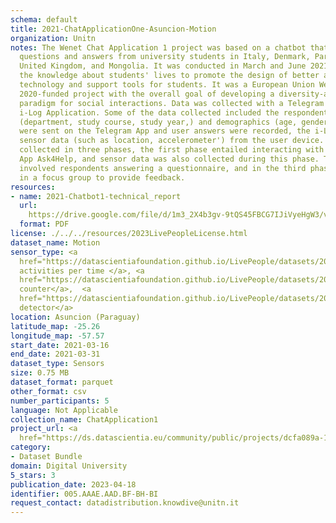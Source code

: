 ```yaml
---
schema: default
title: 2021-ChatApplicationOne-Asuncion-Motion
organization: Unitn
notes: The Wenet Chat Application 1 project was based on a chatbot that collected
  questions and answers from university students in Italy, Denmark, Paraguay, the
  United Kingdom, and Mongolia. It was conducted in March and June 2021 to improve
  the knowledge about students' lives to promote the design of better and more targeted
  technology and support tools for students. It was a European Union WeNet Horizon
  2020-funded project with the overall goal of developing a diversity-aware, machine-mediated
  paradigm for social interactions. Data was collected with a Telegram App and the
  i-Log Application. Some of the data collected included the respondent's career information
  (department, study course, study year,) and demographics (age, gender). Questions
  were sent on the Telegram App and user answers were recorded, the i-Log App recorded
  sensor data (such as location, accelerometer') from the user device. This data was
  collected in three phases, the first phase entailed interacting with the Telegram
  App Ask4Help, and sensor data was also collected during this phase. The second phase
  involved respondents answering a questionnaire, and in the third phase, they participated
  in a focus group to provide feedback.
resources:
- name: 2021-Chatbot1-technical_report
  url: 
    https://drive.google.com/file/d/1m3_2X4b3gv-9tQS45FBCG7IJiVyeHgW3/view?usp=sharing
  format: PDF
license: ./../../resources/2023LivePeopleLicense.html
dataset_name: Motion
sensor_type: <a 
  href="https://datascientiafoundation.github.io/LivePeople/datasets/2021-CH1-Asunci%C3%B3n-Activities%20Per%20Time/">
  activities per time </a>, <a 
  href="https://datascientiafoundation.github.io/LivePeople/datasets/2021-CH1-Asunci%C3%B3n-Step%20Counter%20Event/">step
  counter</a>,  <a 
  href="https://datascientiafoundation.github.io/LivePeople/datasets/2021-CH1-Asunci%C3%B3n-Step%20Detector%20Event/">step
  detector</a>
location: Asuncion (Paraguay)
latitude_map: -25.26
longitude_map: -57.57
start_date: 2021-03-16
end_date: 2021-03-31
dataset_type: Sensors
size: 0.75 MB
dataset_format: parquet
other_format: csv
number_participants: 5
language: Not Applicable
collection_name: ChatApplication1
project_url: <a 
  href="https://ds.datascientia.eu/community/public/projects/dcfa089a-1394-4536-abce-0dc44d6aeebd">https://ds.datascientia.eu/community/public/projects/dcfa089a-1394-4536-abce-0dc44d6aeebd</a>
category:
- Dataset Bundle
domain: Digital University
5_stars: 3
publication_date: 2023-04-18
identifier: 005.AAAE.AAD.BF-BH-BI
request_contact: datadistribution.knowdive@unitn.it
---
```


